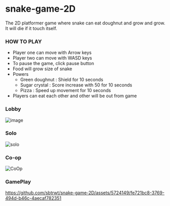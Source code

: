 # snake-game-2D
The 2D platformer game where snake can eat doughnut and grow and grow. It will die if it touch itself.

### HOW TO PLAY
- Player one can move with Arrow keys
- Player two can move with WASD keys
- To pause the game, click pause button
- Food will grow size of snake
- Powers
  - Green doughnut    : Shield for 10 seconds
  - Sugar crystal     : Score increase with 50 for 10 seconds
  - Pizza             : Speed up movement for 10 seconds
- Players can eat each other and other will be out from game
  
### Lobby
![image](https://github.com/sbtrwt/snake-game-2D/assets/5724149/7f7de5d9-6583-4ea1-b84c-09fd2462ccaf)

### Solo
![solo](https://github.com/sbtrwt/snake-game-2D/assets/5724149/fee090e9-ee72-4077-81e4-d422666821bb)

### Co-op
![CoOp](https://github.com/sbtrwt/snake-game-2D/assets/5724149/5c7371b6-7813-45c2-9cdd-d6b67127d1e8)

### GamePlay



https://github.com/sbtrwt/snake-game-2D/assets/5724149/fe721bc8-3769-494d-b46c-4aecaf782351




